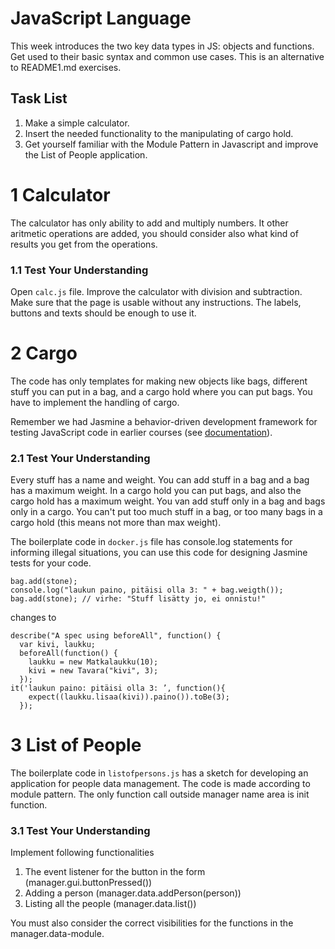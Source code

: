 
# JavaScript Language

This week introduces the two key data types in JS: objects and functions. Get used to their basic syntax and common use cases. This is an alternative to README1.md exercises.

## Task List
1. Make a simple calculator.
2. Insert the needed functionality to the manipulating of cargo hold.
3. Get yourself familiar with the Module Pattern in Javascript and improve the List of People application. 

# 1 Calculator

The calculator has only ability to add and multiply numbers. It other aritmetic operations are added, you should consider also what kind of results you get from the operations. 

### 1.1 Test Your Understanding
Open `calc.js` file. Improve the calculator with division and subtraction. Make sure that the page is usable without any instructions. The labels, buttons and texts should be enough to use it.

# 2  Cargo

The code has only templates for making new objects like bags, different stuff you can put in a bag, and a cargo hold where you can put bags. You have to implement the handling of cargo.

Remember we had Jasmine a behavior-driven development framework for testing JavaScript code in earlier courses (see [documentation](https://jasmine.github.io/2.1/introduction.html)).


### 2.1 Test Your Understanding

Every stuff has a name and weight. You can add stuff in a bag and a bag has a maximum weight. In a cargo hold you can put bags, and also the cargo hold has a maximum weight.
You van add stuff only in a bag and bags only in a cargo.
You can't put too much stuff in a bag, or too many bags in a cargo hold (this means not more than max weight).

The boilerplate code in `docker.js` file has console.log statements for informing illegal situations, you can use this code for designing Jasmine tests for your code.
```
bag.add(stone);
console.log("laukun paino, pitäisi olla 3: " + bag.weigth());
bag.add(stone); // virhe: "Stuff lisätty jo, ei onnistu!"
```
changes to 
```
describe("A spec using beforeAll", function() {
  var kivi, laukku; 
  beforeAll(function() {
    laukku = new Matkalaukku(10);
    kivi = new Tavara("kivi", 3);
  });
it('laukun paino: pitäisi olla 3: ’, function(){
    expect((laukku.lisaa(kivi)).paino()).toBe(3);
  });
```

# 3 List of People

The boilerplate code in `listofpersons.js` has a sketch for developing an application for people data management. The code is made according to module pattern. The only function call outside manager name area is init function.

### 3.1 Test Your Understanding

Implement following functionalities
 
1.	The event listener for the button in the form (manager.gui.buttonPressed())
2.	Adding a person (manager.data.addPerson(person))
3.	Listing all the people (manager.data.list())

You must also consider the correct visibilities for the functions in the manager.data-module.
